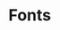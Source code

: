 # Fonts

<link href="https://cdn.rawgit.com/siwakornkrataipong/Fonts/master/thai-sans/stylesheet.css" rel="stylesheet" type="text/css" />
<link href="https://cdn.rawgit.com/siwakornkrataipong/Fonts/master/roboto/stylesheet.css" rel="stylesheet" type="text/css" />
<link href="https://cdn.rawgit.com/siwakornkrataipong/Fonts/master/kinari/stylesheet.css" rel="stylesheet" type="text/css" />
<link href="https://cdn.rawgit.com/siwakornkrataipong/Fonts/master/dsn-lardphrao/stylesheet.css" rel="stylesheet" type="text/css" />
    
